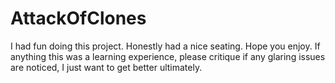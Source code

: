 # AttackOfClones
I had fun doing this project. Honestly had a nice seating. Hope you enjoy. If anything this was a learning experience, please critique if any glaring issues are noticed, I just want to get better ultimately.
